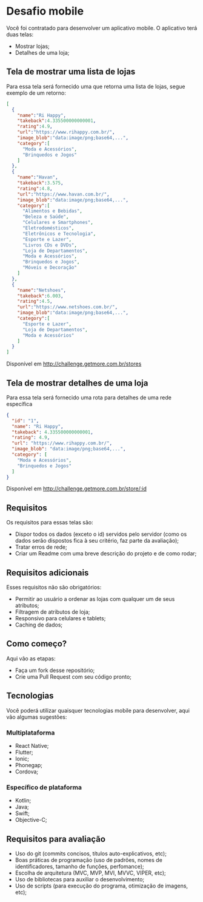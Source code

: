 # Desafio mobile    

Você foi contratado para desenvolver um aplicativo mobile. O aplicativo terá duas telas:  

- Mostrar lojas;
- Detalhes de uma loja;

## Tela de mostrar uma lista de lojas  
Para essa tela será fornecido uma que retorna uma lista de lojas, segue exemplo de um retorno: 
```json  
[
  {
    "name":"Ri Happy",
    "takeback":4.335500000000001,
    "rating":4.9,
    "url":"https://www.rihappy.com.br/",
    "image_blob":"data:image/png;base64,...",
    "category":[
      "Moda e Acessórios",
      "Brinquedos e Jogos"
    ]
  },
  {
    "name":"Havan",
    "takeback":3.575,
    "rating":4.8,
    "url":"https://www.havan.com.br/",
    "image_blob":"data:image/png;base64,...",
    "category":[
      "Alimentos e Bebidas",
      "Beleza e Saúde",
      "Celulares e Smartphones",
      "Eletrodomésticos",
      "Eletrônicos e Tecnologia",
      "Esporte e Lazer",
      "Livros CDs e DVDs",
      "Loja de Departamentos",
      "Moda e Acessórios",
      "Brinquedos e Jogos",
      "Móveis e Decoração"
    ]
  },
  {
    "name":"Netshoes",
    "takeback":6.003,
    "rating":4.5,
    "url":"https://www.netshoes.com.br/",
    "image_blob":"data:image/png;base64,...",
    "category":[
      "Esporte e Lazer",
      "Loja de Departamentos",
      "Moda e Acessórios"
    ]
  }
]
```
Disponível em http://challenge.getmore.com.br/stores

## Tela de mostrar detalhes de uma loja 
Para essa tela será fornecido uma rota para detalhes de uma rede específica
```json
{
  "id": "1",
  "name": "Ri Happy",
  "takeback": 4.335500000000001,
  "rating": 4.9,
  "url": "https://www.rihappy.com.br/",
  "image_blob": "data:image/png;base64,...",
  "category": [
    "Moda e Acessórios",
    "Brinquedos e Jogos"
  ]
}
```
Disponível em http://challenge.getmore.com.br/store/:id

## Requisitos
Os requisitos para essas telas são:
- Dispor todos os dados (exceto o id) servidos pelo servidor (como os dados serão dispostos fica à seu critério, faz parte da avaliação);
- Tratar erros de rede;
- Criar um Readme com uma breve descrição do projeto e de como rodar;

## Requisitos adicionais
Esses requisitos não são obrigatórios:
- Permitir ao usuário a ordenar as lojas com qualquer um de seus atributos;
- Filtragem de atributos de loja;
- Responsivo para celulares e tablets;
- Caching de dados;

## Como começo?
Aqui vão as etapas:
- Faça um fork desse repositório;
- Crie uma Pull Request com seu código pronto;

## Tecnologias
Você poderá utilizar quaisquer tecnologias mobile para desenvolver, aqui vão algumas sugestões:

### Multiplataforma
- React Native;
- Flutter;
- Ionic;
- Phonegap;
- Cordova;

### Específico de plataforma
- Kotlin;
- Java;
- Swift;
- Objective-C;

## Requisitos para avaliação
- Uso do git (commits concisos, títulos auto-explicativos, etc);
- Boas práticas de programação (uso de padrões, nomes de identificadores, tamanho de funções, perfomance);
- Escolha de arquitetura (MVC, MVP, MVI, MVVC, VIPER, etc);
- Uso de bibliotecas para auxiliar o desenvolvimento;
- Uso de scripts (para execução do programa, otimização de imagens, etc);
